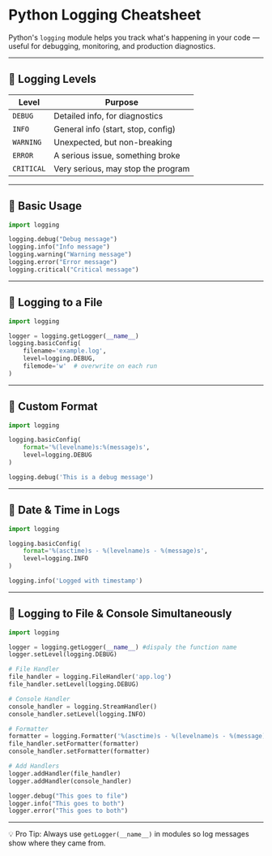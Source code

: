 #  Python Logging Cheatsheet

Python's `logging` module helps you track what's happening in your code — useful for debugging, monitoring, and production diagnostics.

---

## 🔹 Logging Levels

| Level      | Purpose                            |
| ---------- | ---------------------------------- |
| `DEBUG`    | Detailed info, for diagnostics     |
| `INFO`     | General info (start, stop, config) |
| `WARNING`  | Unexpected, but non-breaking       |
| `ERROR`    | A serious issue, something broke   |
| `CRITICAL` | Very serious, may stop the program |

---

## 🔹 Basic Usage

```python
import logging

logging.debug("Debug message")
logging.info("Info message")
logging.warning("Warning message")
logging.error("Error message")
logging.critical("Critical message")
```

---

## 🔹 Logging to a File

```python
import logging

logger = logging.getLogger(__name__)
logging.basicConfig(
    filename='example.log',
    level=logging.DEBUG,
    filemode='w'  # overwrite on each run
)
```

---

## 🔹 Custom Format

```python
import logging

logging.basicConfig(
    format='%(levelname)s:%(message)s',
    level=logging.DEBUG
)

logging.debug('This is a debug message')
```

---

## 🔹 Date & Time in Logs

```python
import logging

logging.basicConfig(
    format='%(asctime)s - %(levelname)s - %(message)s',
    level=logging.INFO
)

logging.info('Logged with timestamp')
```

---

## 🔹 Logging to File & Console Simultaneously

```python
import logging

logger = logging.getLogger(__name__) #dispaly the function name
logger.setLevel(logging.DEBUG)

# File Handler
file_handler = logging.FileHandler('app.log')
file_handler.setLevel(logging.DEBUG)

# Console Handler
console_handler = logging.StreamHandler()
console_handler.setLevel(logging.INFO)

# Formatter
formatter = logging.Formatter('%(asctime)s - %(levelname)s - %(message)s')
file_handler.setFormatter(formatter)
console_handler.setFormatter(formatter)

# Add Handlers
logger.addHandler(file_handler)
logger.addHandler(console_handler)

logger.debug("This goes to file")
logger.info("This goes to both")
logger.error("This goes to both")
```

---

💡 Pro Tip: Always use `getLogger(__name__)` in modules so log messages show where they came from.
